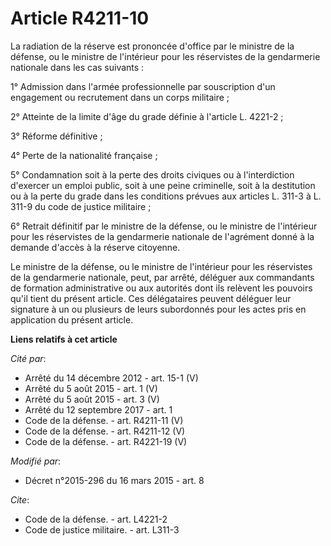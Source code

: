 # Article R4211-10

La radiation de la réserve est prononcée d'office par le ministre de la défense, ou le ministre de l'intérieur pour les
réservistes de la gendarmerie nationale dans les cas suivants : 

1° Admission dans l'armée professionnelle par souscription d'un engagement ou recrutement dans un corps militaire ; 

2° Atteinte de la limite d'âge du grade définie à l'article L. 4221-2 ; 

3° Réforme définitive ; 

4° Perte de la nationalité française ; 

5° Condamnation soit à la perte des droits civiques ou à l'interdiction d'exercer un emploi public, soit à une peine
criminelle, soit à la destitution ou à la perte du grade dans les conditions prévues aux articles L. 311-3 à L. 311-9 du code
de justice militaire ; 

6° Retrait définitif par le ministre de la défense, ou le ministre de l'intérieur pour les réservistes de la gendarmerie
nationale de l'agrément donné à la demande d'accès à la réserve citoyenne.

Le ministre de la défense, ou le ministre de l'intérieur pour les réservistes de la gendarmerie nationale, peut, par arrêté,
déléguer aux commandants de formation administrative ou aux autorités dont ils relèvent les pouvoirs qu'il tient du présent
article. Ces délégataires peuvent déléguer leur signature à un ou plusieurs de leurs subordonnés pour les actes pris en
application du présent article.

**Liens relatifs à cet article**

_Cité par_:

  - Arrêté du 14 décembre 2012 - art. 15-1 (V)
  - Arrêté du 5 août 2015 - art. 1 (V)
  - Arrêté du 5 août 2015 - art. 3 (V)
  - Arrêté du 12 septembre 2017 - art. 1
  - Code de la défense. - art. R4211-11 (V)
  - Code de la défense. - art. R4211-12 (V)
  - Code de la défense. - art. R4221-19 (V)

_Modifié par_:

  - Décret n°2015-296 du 16 mars 2015 - art. 8

_Cite_:

  - Code de la défense. - art. L4221-2
  - Code de justice militaire. - art. L311-3
